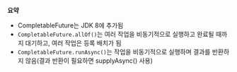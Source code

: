 **요약**
- CompletableFuture는 JDK 8에 추가됨
- `CompletableFuture.allOf()`는 여러 작업을 비동기적으로 실행하고 완료될 때까지 대기하고, 여러 작업은 등록 배치가 됨
- `CompletableFuture.runAsync()`는 작업을 비동기적으로 실행하며 결과를 반환하지 않음(결과 반환이 필요하면 supplyAsync() 사용)
